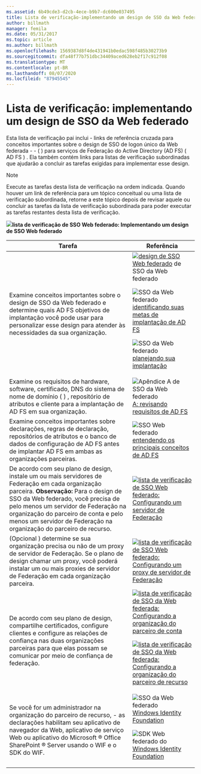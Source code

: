 ```yaml
---
ms.assetid: 6b49cde3-d2cb-4ece-b9b7-dc600e037495
title: Lista de verificação-implementando um design de SSO da Web federado
author: billmath
manager: femila
ms.date: 05/31/2017
ms.topic: article
ms.author: billmath
ms.openlocfilehash: 1569387d8f4de431941b0edac598f485b30273b9
ms.sourcegitcommit: dfa48f77b751dbc34409aced628eb2f17c912f08
ms.translationtype: MT
ms.contentlocale: pt-BR
ms.lasthandoff: 08/07/2020
ms.locfileid: "87945545"
---
```

# <a name="checklist-implementing-a-federated-web-sso-design"></a>Lista de verificação: implementando um design de SSO da Web federado

Esta lista de verificação pai inclui \- links de referência cruzada para conceitos importantes sobre o design de SSO de logon único da Web federada \- \- \( \) para serviços de Federação do Active Directory (AD FS) \( AD FS \) . Ela também contém links para listas de verificação subordinadas que ajudarão a concluir as tarefas exigidas para implementar esse design.

> [!NOTE]
> Execute as tarefas desta lista de verificação na ordem indicada. Quando houver um link de referência para um tópico conceitual ou uma lista de verificação subordinada, retorne a este tópico depois de revisar aquele ou concluir as tarefas da lista de verificação subordinada para poder executar as tarefas restantes desta lista de verificação.

![](media/2b05dce3-938f-4168-9b8f-1f4398cbdb9b.gif)**lista de verificação de SSO Web federado: Implementando um design de SSO Web federado**

|Tarefa|Referência|
|--------|-------------|
|Examine conceitos importantes sobre o design de SSO da Web federado e determine quais AD FS objetivos de implantação você pode usar para personalizar esse design para atender às necessidades da sua organização.|![](media/faa393df-4856-4431-9eda-4f4e5be72a90.gif)[design de SSO Web federado](/previous-versions/windows/it-pro/windows-server-2012-R2-and-2012/dd807050(v=ws.11)) de SSO da Web federado<p>![SSO da Web federado](media/faa393df-4856-4431-9eda-4f4e5be72a90.gif)[identificando suas metas de implantação de AD FS](../design/identifying-your-ad-fs-deployment-goals.md)<p>![SSO da Web federado](media/faa393df-4856-4431-9eda-4f4e5be72a90.gif)[planejando sua implantação](../design/planning-your-deployment.md)|
|Examine os requisitos de hardware, software, certificado, DNS do sistema de nome de domínio \( \) , repositório de atributos e cliente para a implantação de AD FS em sua organização.|![Apêndice A de SSO da Web federado](media/faa393df-4856-4431-9eda-4f4e5be72a90.gif)[A: revisando requisitos de AD FS](/previous-versions/windows/it-pro/windows-server-2012-R2-and-2012/ff678034(v=ws.11))|
|Examine conceitos importantes sobre declarações, regras de declaração, repositórios de atributos e o banco de dados de configuração de AD FS antes de implantar AD FS em ambas as organizações parceiras.|![SSO Web federado](media/faa393df-4856-4431-9eda-4f4e5be72a90.gif)[entendendo os principais conceitos de AD FS](../../ad-fs/technical-reference/Understanding-Key-AD-FS-Concepts.md)|
|De acordo com seu plano de design, instale um ou mais servidores de Federação em cada organização parceira. **Observação:** Para o design de SSO da Web federado, você precisa de pelo menos um servidor de Federação na organização do parceiro de conta e pelo menos um servidor de Federação na organização do parceiro de recurso.|![](media/bc6cea1a-1c6c-4124-8c8f-1df5adfe8c88.gif)[lista de verificação de SSO Web federado: Configurando um servidor de Federação](Checklist--Setting-Up-a-Federation-Server.md)|
|\(Opcional \) determine se sua organização precisa ou não de um proxy de servidor de Federação. Se o plano de design chamar um proxy, você poderá instalar um ou mais proxies de servidor de Federação em cada organização parceira.|![](media/bc6cea1a-1c6c-4124-8c8f-1df5adfe8c88.gif)[lista de verificação de SSO Web federado: Configurando um proxy de servidor de Federação](Checklist--Setting-Up-a-Federation-Server-Proxy.md)|
|De acordo com seu plano de design, compartilhe certificados, configure clientes e configure as relações de confiança nas duas organizações parceiras para que elas possam se comunicar por meio de confiança de federação.|![](media/bc6cea1a-1c6c-4124-8c8f-1df5adfe8c88.gif)[lista de verificação de SSO da Web federada: Configurando a organização do parceiro de conta](Checklist--Configuring-the-Account-Partner-Organization.md)<p>![](media/bc6cea1a-1c6c-4124-8c8f-1df5adfe8c88.gif)[lista de verificação de SSO da Web federada: Configurando a organização do parceiro de recurso](Checklist--Configuring-the-Resource-Partner-Organization.md)|
|Se você for um administrador na organização do parceiro de recurso, \- as declarações habilitam seu aplicativo de navegador da Web, aplicativo de serviço Web ou aplicativo do Microsoft &reg; Office SharePoint &reg; Server usando o WIF e o SDK do WIF.|![SSO da Web federado](media/faa393df-4856-4431-9eda-4f4e5be72a90.gif)[Windows Identity Foundation](https://go.microsoft.com/fwlink/?LinkId=122266)<p>![SDK Web federado do](media/faa393df-4856-4431-9eda-4f4e5be72a90.gif)[Windows Identity Foundation](https://go.microsoft.com/fwlink/?LinkId=122266)|

